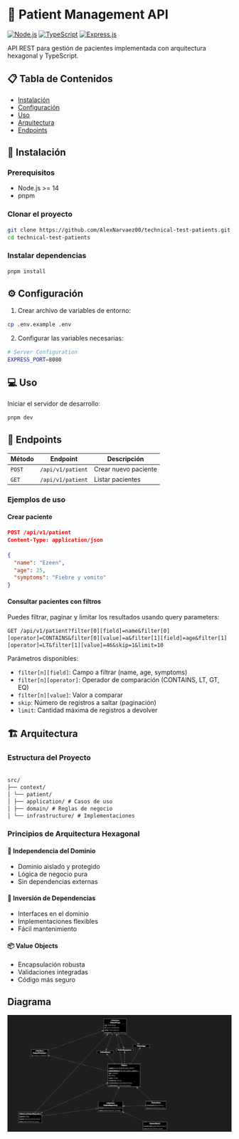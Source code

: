 # 🏥 Patient Management API

[![Node.js](https://img.shields.io/badge/Node.js-43853D?style=for-the-badge&logo=node.js&logoColor=white)](https://nodejs.org/)
[![TypeScript](https://img.shields.io/badge/TypeScript-007ACC?style=for-the-badge&logo=typescript&logoColor=white)](https://www.typescriptlang.org/)
[![Express.js](https://img.shields.io/badge/Express.js-404D59?style=for-the-badge)](https://expressjs.com/)

API REST para gestión de pacientes implementada con arquitectura hexagonal y TypeScript.

## 📋 Tabla de Contenidos

- [Instalación](#instalación)
- [Configuración](#configuración)
- [Uso](#uso)
- [Arquitectura](#arquitectura)
- [Endpoints](#endpoints)

## 🚀 Instalación

### Prerequisitos

- Node.js >= 14
- pnpm

### Clonar el proyecto

```bash
git clone https://github.com/AlexNarvaez00/technical-test-patients.git
cd technical-test-patients
```

### Instalar dependencias

```bash
pnpm install
```

## ⚙️ Configuración

1. Crear archivo de variables de entorno:

```bash
cp .env.example .env
```

2. Configurar las variables necesarias:

```bash
# Server Configuration
EXPRESS_PORT=8080
```

## 💻 Uso

Iniciar el servidor de desarrollo:

```bash
pnpm dev
```

## 🔌 Endpoints

| Método | Endpoint          | Descripción          |
| ------ | ----------------- | -------------------- |
| `POST` | `/api/v1/patient` | Crear nuevo paciente |
| `GET`  | `/api/v1/patient` | Listar pacientes     |

### Ejemplos de uso

#### Crear paciente

```json
POST /api/v1/patient
Content-Type: application/json

{
  "name": "Ezeen",
  "age": 25,
  "symptoms": "Fiebre y vomito"
}
```

#### Consultar pacientes con filtros

Puedes filtrar, paginar y limitar los resultados usando query parameters:

```http
GET /api/v1/patient?filter[0][field]=name&filter[0][operator]=CONTAINS&filter[0][value]=a&filter[1][field]=age&filter[1][operator]=LT&filter[1][value]=46&skip=1&limit=10
```

Parámetros disponibles:

- `filter[n][field]`: Campo a filtrar (name, age, symptoms)
- `filter[n][operator]`: Operador de comparación (CONTAINS, LT, GT, EQ)
- `filter[n][value]`: Valor a comparar
- `skip`: Número de registros a saltar (paginación)
- `limit`: Cantidad máxima de registros a devolver

## 🏗️ Arquitectura

### Estructura del Proyecto

```

src/
├── context/
│ └── patient/
│ ├── application/ # Casos de uso
│ ├── domain/ # Reglas de negocio
│ └── infrastructure/ # Implementaciones

```

### Principios de Arquitectura Hexagonal

#### 🎯 Independencia del Dominio

- Dominio aislado y protegido
- Lógica de negocio pura
- Sin dependencias externas

#### 🔄 Inversión de Dependencias

- Interfaces en el dominio
- Implementaciones flexibles
- Fácil mantenimiento

#### 📦 Value Objects

- Encapsulación robusta
- Validaciones integradas
- Código más seguro

## Diagrama

![Descripción de la imagen](/diagram.png)
